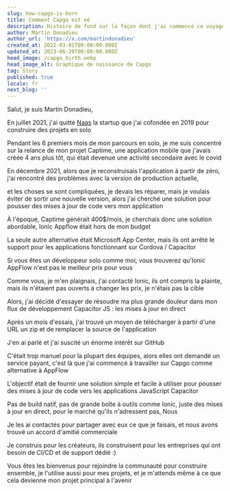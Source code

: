 ```yaml
---
slug: how-capgo-is-born
title: Comment Capgo est né
description: Histoire de fond sur la façon dont j'ai commencé ce voyage et construit Capgo
author: Martin Donadieu
author_url: 'https://x.com/martindonadieu'
created_at: 2022-03-01T00:00:00.000Z
updated_at: 2023-06-29T00:00:00.000Z
head_image: /capgo_birth.webp
head_image_alt: Graphique de naissance de Capgo
tag: Story
published: true
locale: fr
next_blog: ''
---
```


Salut, je suis Martin Donadieu,

En juillet 2021, j'ai quitté [Naas](https://naasai/) la startup que j'ai cofondée en 2019 pour construire des projets en solo

Pendant les 6 premiers mois de mon parcours en solo, je me suis concentré sur la relance de mon projet Captime, une application mobile que j'avais créée 4 ans plus tôt, qui était devenue une activité secondaire avec le covid

En décembre 2021, alors que je reconstruisais l'application à partir de zéro, j'ai rencontré des problèmes avec la version de production actuelle,

et les choses se sont compliquées, je devais les réparer, mais je voulais éviter de sortir une nouvelle version, alors j'ai cherché une solution pour pousser des mises à jour de code vers mon application

À l'époque, Captime générait 400$/mois, je cherchais donc une solution abordable, Ionic Appflow était hors de mon budget

La seule autre alternative était Microsoft App Center, mais ils ont arrêté le support pour les applications fonctionnant sur Cordova / Capacitor

Si vous êtes un développeur solo comme moi, vous trouverez qu'Ionic AppFlow n'est pas le meilleur prix pour vous

Comme vous, je m'en plaignais, j'ai contacté Ionic, ils ont compris la plainte, mais ils n'étaient pas ouverts à changer les prix, je n'étais pas la cible

Alors, j'ai décidé d'essayer de résoudre ma plus grande douleur dans mon flux de développement Capacitor JS : les mises à jour en direct

Après un mois d'essais, j'ai trouvé un moyen de télécharger à partir d'une URL un zip et de remplacer la source de l'application

J'en ai parlé et j'ai suscité un énorme intérêt sur GitHub

C'était trop manuel pour la plupart des équipes, alors elles ont demandé un service payant, c'est là que j'ai commencé à travailler sur Capgo comme alternative à AppFlow

L'objectif était de fournir une solution simple et facile à utiliser pour pousser des mises à jour de code vers les applications JavaScript Capacitor

Pas de build natif, pas de grande boîte à outils comme Ionic, juste des mises à jour en direct, pour le marché qu'ils n'adressent pas, Nous

Je les ai contactés pour partager avec eux ce que je faisais, et nous avons trouvé un accord d'amitié commerciale

Je construis pour les créateurs, ils construisent pour les entreprises qui ont besoin de CI/CD et de support dédié :)

Vous êtes les bienvenus pour rejoindre la communauté pour construire ensemble, je l'utilise aussi pour mes projets, et je m'attends même à ce que cela devienne mon projet principal à l'avenir
